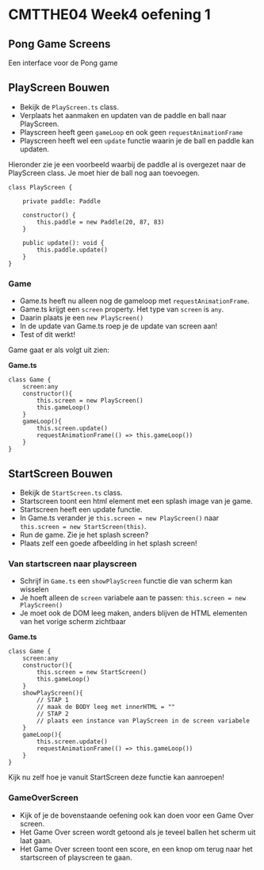 # CMTTHE04 Week4 oefening 1

## Pong Game Screens

Een interface voor de Pong game

## PlayScreen Bouwen

- Bekijk de `PlayScreen.ts` class. 
- Verplaats het aanmaken en updaten van de paddle en ball naar PlayScreen.
- Playscreen heeft geen `gameLoop` en ook geen `requestAnimationFrame`
- Playscreen heeft wel een `update` functie waarin je de ball en paddle kan updaten.

Hieronder zie je een voorbeeld waarbij de paddle al is overgezet naar de PlayScreen class. Je moet hier de ball nog aan toevoegen.
```
class PlayScreen {

    private paddle: Paddle

    constructor() {
        this.paddle = new Paddle(20, 87, 83)
    }

    public update(): void {
        this.paddle.update()
    }
}
```

### Game

- Game.ts heeft nu alleen nog de gameloop met `requestAnimationFrame`. 
- Game.ts krijgt een `screen` property. Het type van `screen` is `any`.
- Daarin plaats je een `new PlayScreen()`
- In de update van Game.ts roep je de update van screen aan!
- Test of dit werkt!

Game gaat er als volgt uit zien:

**Game.ts**
```
class Game {
    screen:any
    constructor(){
        this.screen = new PlayScreen()
        this.gameLoop()
    }
    gameLoop(){
        this.screen.update()
        requestAnimationFrame(() => this.gameLoop())
    }
}
```

## StartScreen Bouwen

- Bekijk de `StartScreen.ts` class. 
- Startscreen toont een html element met een splash image van je game.
- Startscreen heeft een update functie. 
- In Game.ts verander je `this.screen = new PlayScreen()` naar `this.screen = new StartScreen(this)`.
- Run de game. Zie je het splash screen?
- Plaats zelf een goede afbeelding in het splash screen!

### Van startscreen naar playscreen

- Schrijf in `Game.ts` een `showPlayScreen` functie die van scherm kan wisselen
- Je hoeft alleen de `screen` variabele aan te passen: `this.screen = new PlayScreen()`
- Je moet ook de DOM leeg maken, anders blijven de HTML elementen van het vorige scherm zichtbaar

**Game.ts**
```
class Game {
    screen:any
    constructor(){
        this.screen = new StartScreen()
        this.gameLoop()
    }
    showPlayScreen(){
        // STAP 1
        // maak de BODY leeg met innerHTML = ""
        // STAP 2
        // plaats een instance van PlayScreen in de screen variabele
    }
    gameLoop(){
        this.screen.update()
        requestAnimationFrame(() => this.gameLoop())
    }
}
```

Kijk nu zelf hoe je vanuit StartScreen deze functie kan aanroepen!

### GameOverScreen

- Kijk of je de bovenstaande oefening ook kan doen voor een Game Over screen.
- Het Game Over screen wordt getoond als je teveel ballen het scherm uit laat gaan.
- Het Game Over screen toont een score, en een knop om terug naar het startscreen of playscreen te gaan.
